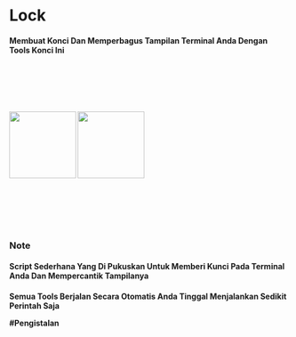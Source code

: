 # Lock
<h4>Membuat Konci Dan Memperbagus Tampilan Terminal Anda Dengan Tools Konci Ini
<br>
<br><br><br><br><br><br>
<img src="https://k.top4top.io/p_190843mr21.jpg" width="120">
<img src="https://j.top4top.io/p_1908udn8g0.jpg" width="120">
<br><br><br><br><br><br>
<h3>Note
<h4>Script Sederhana Yang Di Pukuskan Untuk Memberi Kunci Pada Terminal Anda Dan Mempercantik Tampilanya
<h4>Semua Tools Berjalan Secara Otomatis Anda Tinggal Menjalankan Sedikit Perintah Saja


#Pengistalan

